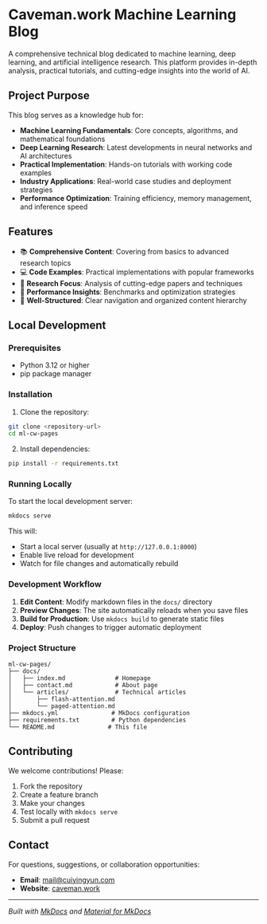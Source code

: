 # Caveman.work Machine Learning Blog

A comprehensive technical blog dedicated to machine learning, deep learning, and artificial intelligence research. This platform provides in-depth analysis, practical tutorials, and cutting-edge insights into the world of AI.

## Project Purpose

This blog serves as a knowledge hub for:

- **Machine Learning Fundamentals**: Core concepts, algorithms, and mathematical foundations
- **Deep Learning Research**: Latest developments in neural networks and AI architectures
- **Practical Implementation**: Hands-on tutorials with working code examples
- **Industry Applications**: Real-world case studies and deployment strategies
- **Performance Optimization**: Training efficiency, memory management, and inference speed

## Features

- 📚 **Comprehensive Content**: Covering from basics to advanced research topics
- 💻 **Code Examples**: Practical implementations with popular frameworks
- 🔬 **Research Focus**: Analysis of cutting-edge papers and techniques
- 🚀 **Performance Insights**: Benchmarks and optimization strategies
- 📖 **Well-Structured**: Clear navigation and organized content hierarchy

## Local Development

### Prerequisites

- Python 3.12 or higher
- pip package manager

### Installation

1. Clone the repository:
```bash
git clone <repository-url>
cd ml-cw-pages
```

2. Install dependencies:
```bash
pip install -r requirements.txt
```

### Running Locally

To start the local development server:

```bash
mkdocs serve
```

This will:
- Start a local server (usually at `http://127.0.0.1:8000`)
- Enable live reload for development
- Watch for file changes and automatically rebuild

### Development Workflow

1. **Edit Content**: Modify markdown files in the `docs/` directory
2. **Preview Changes**: The site automatically reloads when you save files
3. **Build for Production**: Use `mkdocs build` to generate static files
4. **Deploy**: Push changes to trigger automatic deployment

### Project Structure

```
ml-cw-pages/
├── docs/
│   ├── index.md              # Homepage
│   ├── contact.md            # About page
│   └── articles/             # Technical articles
│       ├── flash-attention.md
│       └── paged-attention.md
├── mkdocs.yml               # MkDocs configuration
├── requirements.txt         # Python dependencies
└── README.md               # This file
```

## Contributing

We welcome contributions! Please:

1. Fork the repository
2. Create a feature branch
3. Make your changes
4. Test locally with `mkdocs serve`
5. Submit a pull request

## Contact

For questions, suggestions, or collaboration opportunities:

- **Email**: [mail@cuiyingyun.com](mailto:mail@cuiyingyun.com)
- **Website**: [caveman.work](https://caveman.work)

---

*Built with [MkDocs](https://www.mkdocs.org/) and [Material for MkDocs](https://squidfunk.github.io/mkdocs-material/)*